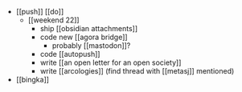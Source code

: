 - [[push]] [[do]]
	- [[weekend 22]]
		- ship [[obsidian attachments]]
		- code new [[agora bridge]]
			- probably [[mastodon]]?
		- code [[autopush]]
		- write [[an open letter for an open society]]
		- write [[arcologies]] (find thread with [[metasj]] mentioned)
- [[bingka]]
